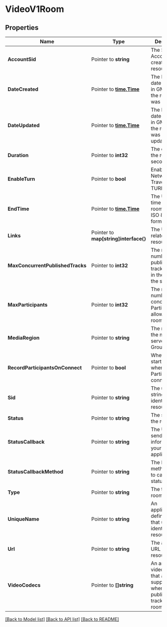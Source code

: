 # VideoV1Room

## Properties

Name | Type | Description | Notes
------------ | ------------- | ------------- | -------------
**AccountSid** | Pointer to **string** | The SID of the Account that created the resource |
**DateCreated** | Pointer to [**time.Time**](time.Time.md) | The ISO 8601 date and time in GMT when the resource was created |
**DateUpdated** | Pointer to [**time.Time**](time.Time.md) | The ISO 8601 date and time in GMT when the resource was last updated |
**Duration** | Pointer to **int32** | The duration of the room in seconds |
**EnableTurn** | Pointer to **bool** | Enable Twilio's Network Traversal TURN service |
**EndTime** | Pointer to [**time.Time**](time.Time.md) | The UTC end time of the room in UTC ISO 8601 format |
**Links** | Pointer to **map[string]interface{}** | The URLs of related resources |
**MaxConcurrentPublishedTracks** | Pointer to **int32** | The maximum number of published tracks allowed in the room at the same time |
**MaxParticipants** | Pointer to **int32** | The maximum number of concurrent Participants allowed in the room |
**MediaRegion** | Pointer to **string** | The region for the media server in Group Rooms |
**RecordParticipantsOnConnect** | Pointer to **bool** | Whether to start recording when Participants connect |
**Sid** | Pointer to **string** | The unique string that identifies the resource |
**Status** | Pointer to **string** | The status of the room |
**StatusCallback** | Pointer to **string** | The URL to send status information to your application |
**StatusCallbackMethod** | Pointer to **string** | The HTTP method we use to call status_callback |
**Type** | Pointer to **string** | The type of room |
**UniqueName** | Pointer to **string** | An application-defined string that uniquely identifies the resource |
**Url** | Pointer to **string** | The absolute URL of the resource |
**VideoCodecs** | Pointer to **[]string** | An array of the video codecs that are supported when publishing a track in the room |

[[Back to Model list]](../README.md#documentation-for-models) [[Back to API list]](../README.md#documentation-for-api-endpoints) [[Back to README]](../README.md)



